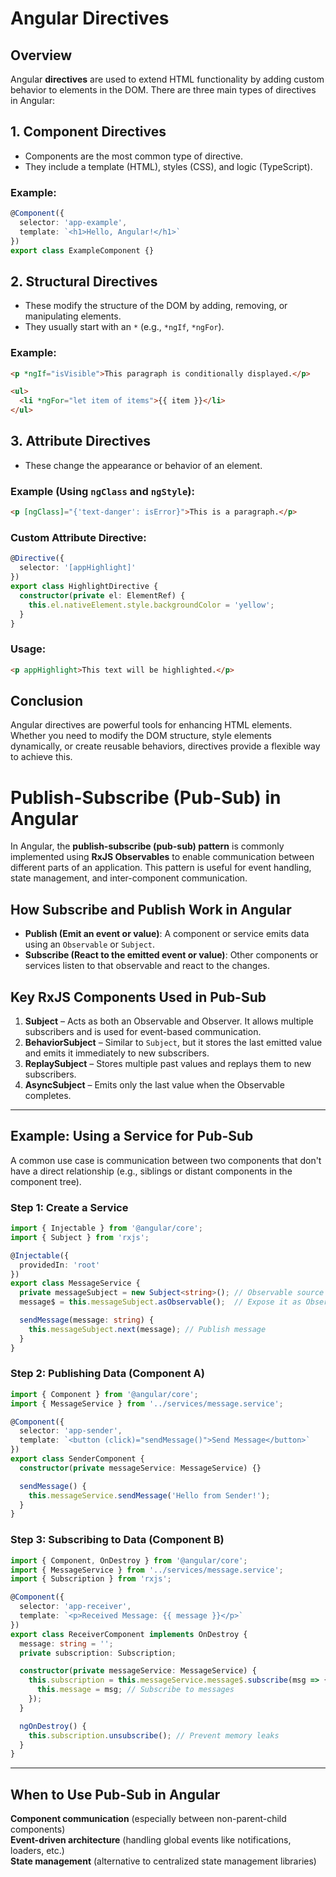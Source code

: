 # Angular Directives

## Overview
Angular **directives** are used to extend HTML functionality by adding custom behavior to elements in the DOM. There are three main types of directives in Angular:

## 1. Component Directives
- Components are the most common type of directive.
- They include a template (HTML), styles (CSS), and logic (TypeScript).

### Example:
```typescript
@Component({
  selector: 'app-example',
  template: `<h1>Hello, Angular!</h1>`
})
export class ExampleComponent {}
```

## 2. Structural Directives
- These modify the structure of the DOM by adding, removing, or manipulating elements.
- They usually start with an `*` (e.g., `*ngIf`, `*ngFor`).

### Example:
```html
<p *ngIf="isVisible">This paragraph is conditionally displayed.</p>
```
```html
<ul>
  <li *ngFor="let item of items">{{ item }}</li>
</ul>
```

## 3. Attribute Directives
- These change the appearance or behavior of an element.

### Example (Using `ngClass` and `ngStyle`):
```html
<p [ngClass]="{'text-danger': isError}">This is a paragraph.</p>
```

### Custom Attribute Directive:
```typescript
@Directive({
  selector: '[appHighlight]'
})
export class HighlightDirective {
  constructor(private el: ElementRef) {
    this.el.nativeElement.style.backgroundColor = 'yellow';
  }
}
```

### Usage:
```html
<p appHighlight>This text will be highlighted.</p>
```

## Conclusion
Angular directives are powerful tools for enhancing HTML elements. Whether you need to modify the DOM structure, style elements dynamically, or create reusable behaviors, directives provide a flexible way to achieve this.



# Publish-Subscribe (Pub-Sub) in Angular

In Angular, the **publish-subscribe (pub-sub) pattern** is commonly implemented using **RxJS Observables** to enable communication between different parts of an application. This pattern is useful for event handling, state management, and inter-component communication.

## How Subscribe and Publish Work in Angular
- **Publish (Emit an event or value)**: A component or service emits data using an `Observable` or `Subject`.
- **Subscribe (React to the emitted event or value)**: Other components or services listen to that observable and react to the changes.

## Key RxJS Components Used in Pub-Sub
1. **Subject** – Acts as both an Observable and Observer. It allows multiple subscribers and is used for event-based communication.
2. **BehaviorSubject** – Similar to `Subject`, but it stores the last emitted value and emits it immediately to new subscribers.
3. **ReplaySubject** – Stores multiple past values and replays them to new subscribers.
4. **AsyncSubject** – Emits only the last value when the Observable completes.

---

## Example: Using a Service for Pub-Sub
A common use case is communication between two components that don't have a direct relationship (e.g., siblings or distant components in the component tree).

### Step 1: Create a Service
```typescript
import { Injectable } from '@angular/core';
import { Subject } from 'rxjs';

@Injectable({
  providedIn: 'root'
})
export class MessageService {
  private messageSubject = new Subject<string>(); // Observable source
  message$ = this.messageSubject.asObservable();  // Expose it as Observable

  sendMessage(message: string) {
    this.messageSubject.next(message); // Publish message
  }
}
```

### Step 2: Publishing Data (Component A)
```typescript
import { Component } from '@angular/core';
import { MessageService } from '../services/message.service';

@Component({
  selector: 'app-sender',
  template: `<button (click)="sendMessage()">Send Message</button>`
})
export class SenderComponent {
  constructor(private messageService: MessageService) {}

  sendMessage() {
    this.messageService.sendMessage('Hello from Sender!');
  }
}
```

### Step 3: Subscribing to Data (Component B)
```typescript
import { Component, OnDestroy } from '@angular/core';
import { MessageService } from '../services/message.service';
import { Subscription } from 'rxjs';

@Component({
  selector: 'app-receiver',
  template: `<p>Received Message: {{ message }}</p>`
})
export class ReceiverComponent implements OnDestroy {
  message: string = '';
  private subscription: Subscription;

  constructor(private messageService: MessageService) {
    this.subscription = this.messageService.message$.subscribe(msg => {
      this.message = msg; // Subscribe to messages
    });
  }

  ngOnDestroy() {
    this.subscription.unsubscribe(); // Prevent memory leaks
  }
}
```

---

## When to Use Pub-Sub in Angular
**Component communication** (especially between non-parent-child components)  
**Event-driven architecture** (handling global events like notifications, loaders, etc.)  
**State management** (alternative to centralized state management libraries)  



